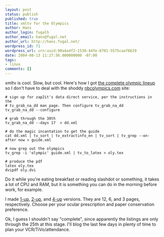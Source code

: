 ```yaml
---
layout: post
status: publish
published: true
title: xmltv for the Olympics
author: Hans
author_login: fugalh
author_email: hans@fugal.net
author_url: http://hans.fugal.net/
wordpress_id: 71
wordpress_url: urn:uuid:90a4a4f2-1530-44fe-8701-5575caaf6629
date: 2004-08-13 11:27:56.000000000 -07:00
tags:
- linux
comments: []
---
```

<p>xmltv is cool. Slow, but cool. Here's how I got <a href="http://falcon.fugal.net/oly.pdf">the complete olympic
lineup</a> so I don't have to deal with the
shoddy <a href="nbcolympics.com">nbcolympics.com</a> site:</p>

<pre><code># sign up for zap2it's data direct service, per the instructions in the
# tv_grab_na_dd man page. Then configure tv_grab_na_dd
tv_grab_na_dd --configure

# grab through the 30th
tv_grab_na_dd --days 17  &gt; dd.xml

# do the magic incantation to get the guide
cat dd.xml | tv_sort | tv_extractinfo_en | tv_sort | tv_grep --on-after now &gt; guide.xml

# now grep out the olympics
tv_grep -i 'olympic' guide.xml | tv_to_latex &gt; oly.tex

# produce the pdf
latex oly.tex
dvipdf oly.dvi
</code></pre>

<p>Do it while you're eating breakfast or reading slashdot or something, it takes
a lot of CPU and RAM, but it is something you can do in the morning before
work, for example.</p>

<p>I made <a href="http://falcon.fugal.net/oly.pdf">1-up</a>, <a href="http://falcon.fugal.net/oly2.pdf">2-up</a>, and
<a href="http://falcon.fugal.net/oly4.pdf">4-up</a> versions. They are 12, 6,
and 3 pages, respectively. Choose per your ocular prescription and paper
conservation preference.</p>

<p>Ok, I guess I shouldn't say "complete", since apparently the listings are only
through the 25th at this stage. I'll blog the last few days in plenty of time
to plan your VCR/TiVo/attendance.</p>
